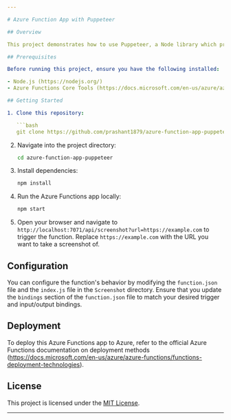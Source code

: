 ```yaml
---

# Azure Function App with Puppeteer

## Overview

This project demonstrates how to use Puppeteer, a Node library which provides a high-level API over the Chrome DevTools Protocol, within an Azure Functions app. Puppeteer allows for automated control over headless Chrome or Chromium instances, making it useful for tasks such as web scraping, automated testing, and generating screenshots.

## Prerequisites

Before running this project, ensure you have the following installed:

- Node.js (https://nodejs.org/)
- Azure Functions Core Tools (https://docs.microsoft.com/en-us/azure/azure-functions/functions-run-local)

## Getting Started

1. Clone this repository:

   ```bash
   git clone https://github.com/prashant1879/azure-function-app-puppeteer.git
   ```

2. Navigate into the project directory:

   ```bash
   cd azure-function-app-puppeteer
   ```

3. Install dependencies:

   ```bash
   npm install
   ```

4. Run the Azure Functions app locally:

   ```bash
   npm start
   ```

5. Open your browser and navigate to `http://localhost:7071/api/screenshot?url=https://example.com` to trigger the function. Replace `https://example.com` with the URL you want to take a screenshot of.

## Configuration

You can configure the function's behavior by modifying the `function.json` file and the `index.js` file in the `Screenshot` directory. Ensure that you update the `bindings` section of the `function.json` file to match your desired trigger and input/output bindings.

## Deployment

To deploy this Azure Functions app to Azure, refer to the official Azure Functions documentation on deployment methods (https://docs.microsoft.com/en-us/azure/azure-functions/functions-deployment-technologies).

## License

This project is licensed under the [MIT License](LICENSE).

---
```

